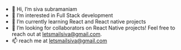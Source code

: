 - 👋 Hi, I’m siva subramaniam
- 👀 I’m interested in Full Stack development
- 🌱 I’m currently learning React and React native projects
- 💞️ I’m looking for collaborators on React Native projects! Feel free to reach out at letsmailsiva@gmail.com.
- 📫 reach me at letsmailsiva@gmail.com

  

<!---
sivasubramaniam2607/sivasubramaniam2607 is a ✨ special ✨ repository because its `README.md` (this file) appears on your GitHub profile.
You can click the Preview link to take a look at your changes.
--->
